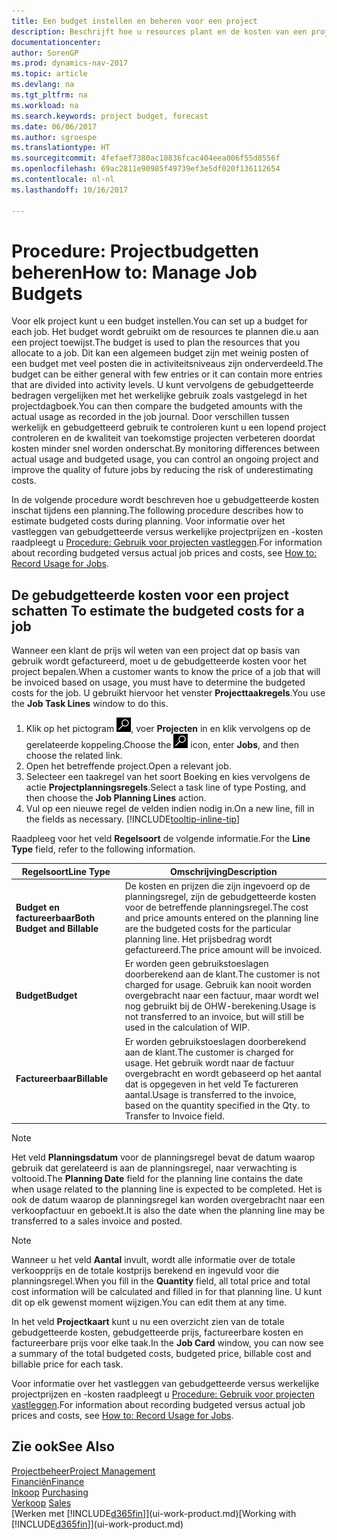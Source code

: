 ```yaml
---
title: Een budget instellen en beheren voor een project
description: Beschrijft hoe u resources plant en de kosten van een project voorspelt en beheert door een budget voor elk project in te stellen.
documentationcenter: 
author: SorenGP
ms.prod: dynamics-nav-2017
ms.topic: article
ms.devlang: na
ms.tgt_pltfrm: na
ms.workload: na
ms.search.keywords: project budget, forecast
ms.date: 06/06/2017
ms.author: sgroespe
ms.translationtype: HT
ms.sourcegitcommit: 4fefaef7380ac10836fcac404eea006f55d8556f
ms.openlocfilehash: 69ac2811e90985f49739ef3e5df020f136112654
ms.contentlocale: nl-nl
ms.lasthandoff: 10/16/2017

---
```

# <a name="how-to-manage-job-budgets"></a><span data-ttu-id="8ecc0-103">Procedure: Projectbudgetten beheren</span><span class="sxs-lookup"><span data-stu-id="8ecc0-103">How to: Manage Job Budgets</span></span>
<span data-ttu-id="8ecc0-104">Voor elk project kunt u een budget instellen.</span><span class="sxs-lookup"><span data-stu-id="8ecc0-104">You can set up a budget for each job.</span></span> <span data-ttu-id="8ecc0-105">Het budget wordt gebruikt om de resources te plannen die.u aan een project toewijst.</span><span class="sxs-lookup"><span data-stu-id="8ecc0-105">The budget is used to plan the resources that you allocate to a job.</span></span> <span data-ttu-id="8ecc0-106">Dit kan een algemeen budget zijn met weinig posten of een budget met veel posten die in activiteitsniveaus zijn onderverdeeld.</span><span class="sxs-lookup"><span data-stu-id="8ecc0-106">The budget can be either general with few entries or it can contain more entries that are divided into activity levels.</span></span> <span data-ttu-id="8ecc0-107">U kunt vervolgens de gebudgetteerde bedragen vergelijken met het werkelijke gebruik zoals vastgelegd in het projectdagboek.</span><span class="sxs-lookup"><span data-stu-id="8ecc0-107">You can then compare the budgeted amounts with the actual usage as recorded in the job journal.</span></span> <span data-ttu-id="8ecc0-108">Door verschillen tussen werkelijk en gebudgetteerd gebruik te controleren kunt u een lopend project controleren en de kwaliteit van toekomstige projecten verbeteren doordat kosten minder snel worden onderschat.</span><span class="sxs-lookup"><span data-stu-id="8ecc0-108">By monitoring differences between actual usage and budgeted usage, you can control an ongoing project and improve the quality of future jobs by reducing the risk of underestimating costs.</span></span>

<span data-ttu-id="8ecc0-109">In de volgende procedure wordt beschreven hoe u gebudgetteerde kosten inschat tijdens een planning.</span><span class="sxs-lookup"><span data-stu-id="8ecc0-109">The following procedure describes how to estimate budgeted costs during planning.</span></span> <span data-ttu-id="8ecc0-110">Voor informatie over het vastleggen van gebudgetteerde versus werkelijke projectprijzen en -kosten raadpleegt u [Procedure: Gebruik voor projecten vastleggen](projects-how-record-job-usage.md).</span><span class="sxs-lookup"><span data-stu-id="8ecc0-110">For information about recording budgeted versus actual job prices and costs, see [How to: Record Usage for Jobs](projects-how-record-job-usage.md).</span></span>  

## <span data-ttu-id="8ecc0-111"><a name="JobBudgetCosts"></a> De gebudgetteerde kosten voor een project schatten</span><span class="sxs-lookup"><span data-stu-id="8ecc0-111"><a name="JobBudgetCosts"></a> To estimate the budgeted costs for a job</span></span>
<span data-ttu-id="8ecc0-112">Wanneer een klant de prijs wil weten van een project dat op basis van gebruik wordt gefactureerd, moet u de gebudgetteerde kosten voor het project bepalen.</span><span class="sxs-lookup"><span data-stu-id="8ecc0-112">When a customer wants to know the price of a job that will be invoiced based on usage, you must have to determine the budgeted costs for the job.</span></span> <span data-ttu-id="8ecc0-113">U gebruikt hiervoor het venster **Projecttaakregels**.</span><span class="sxs-lookup"><span data-stu-id="8ecc0-113">You use the **Job Task Lines** window to do this.</span></span>

1. <span data-ttu-id="8ecc0-114">Klik op het pictogram ![Zoeken naar pagina of rapport](media/ui-search/search_small.png "pictogram Zoeken naar pagina of rapport"), voer **Projecten** in en klik vervolgens op de gerelateerde koppeling.</span><span class="sxs-lookup"><span data-stu-id="8ecc0-114">Choose the ![Search for Page or Report](media/ui-search/search_small.png "Search for Page or Report icon") icon, enter **Jobs**, and then choose the related link.</span></span>  
2. <span data-ttu-id="8ecc0-115">Open het betreffende project.</span><span class="sxs-lookup"><span data-stu-id="8ecc0-115">Open a relevant job.</span></span>
3. <span data-ttu-id="8ecc0-116">Selecteer een taakregel van het soort Boeking en kies vervolgens de actie **Projectplanningsregels**.</span><span class="sxs-lookup"><span data-stu-id="8ecc0-116">Select a task line of type Posting, and then choose the **Job Planning Lines** action.</span></span>
4. <span data-ttu-id="8ecc0-117">Vul op een nieuwe regel de velden indien nodig in.</span><span class="sxs-lookup"><span data-stu-id="8ecc0-117">On a new line, fill in the fields as necessary.</span></span> [!INCLUDE[tooltip-inline-tip](includes/tooltip-inline-tip_md.md)]   

<span data-ttu-id="8ecc0-118">Raadpleeg voor het veld **Regelsoort** de volgende informatie.</span><span class="sxs-lookup"><span data-stu-id="8ecc0-118">For the **Line Type** field, refer to the following information.</span></span>  

| <span data-ttu-id="8ecc0-119">Regelsoort</span><span class="sxs-lookup"><span data-stu-id="8ecc0-119">Line Type</span></span> | <span data-ttu-id="8ecc0-120">Omschrijving</span><span class="sxs-lookup"><span data-stu-id="8ecc0-120">Description</span></span> |
| --- | --- |
| <span data-ttu-id="8ecc0-121">**Budget en factureerbaar**</span><span class="sxs-lookup"><span data-stu-id="8ecc0-121">**Both Budget and Billable**</span></span> |<span data-ttu-id="8ecc0-122">De kosten en prijzen die zijn ingevoerd op de planningsregel, zijn de gebudgetteerde kosten voor de betreffende planningsregel.</span><span class="sxs-lookup"><span data-stu-id="8ecc0-122">The cost and price amounts entered on the planning line are the budgeted costs for the particular planning line.</span></span> <span data-ttu-id="8ecc0-123">Het prijsbedrag wordt gefactureerd.</span><span class="sxs-lookup"><span data-stu-id="8ecc0-123">The price amount will be invoiced.</span></span> |
| <span data-ttu-id="8ecc0-124">**Budget**</span><span class="sxs-lookup"><span data-stu-id="8ecc0-124">**Budget**</span></span> |<span data-ttu-id="8ecc0-125">Er worden geen gebruikstoeslagen doorberekend aan de klant.</span><span class="sxs-lookup"><span data-stu-id="8ecc0-125">The customer is not charged for usage.</span></span> <span data-ttu-id="8ecc0-126">Gebruik kan nooit worden overgebracht naar een factuur, maar wordt wel nog gebruikt bij de OHW-berekening.</span><span class="sxs-lookup"><span data-stu-id="8ecc0-126">Usage is not transferred to an invoice, but will still be used in the calculation of WIP.</span></span> |
| <span data-ttu-id="8ecc0-127">**Factureerbaar**</span><span class="sxs-lookup"><span data-stu-id="8ecc0-127">**Billable**</span></span> |<span data-ttu-id="8ecc0-128">Er worden gebruikstoeslagen doorberekend aan de klant.</span><span class="sxs-lookup"><span data-stu-id="8ecc0-128">The customer is charged for usage.</span></span> <span data-ttu-id="8ecc0-129">Het gebruik wordt naar de factuur overgebracht en wordt gebaseerd op het aantal dat is opgegeven in het veld Te factureren aantal.</span><span class="sxs-lookup"><span data-stu-id="8ecc0-129">Usage is transferred to the invoice, based on the quantity specified in the Qty. to Transfer to Invoice field.</span></span> |

> [!NOTE]  
>   <span data-ttu-id="8ecc0-130">Het veld **Planningsdatum** voor de planningsregel bevat de datum waarop gebruik dat gerelateerd is aan de planningsregel, naar verwachting is voltooid.</span><span class="sxs-lookup"><span data-stu-id="8ecc0-130">The **Planning Date** field for the planning line contains the date when usage related to the planning line is expected to be completed.</span></span> <span data-ttu-id="8ecc0-131">Het is ook de datum waarop de planningsregel kan worden overgebracht naar een verkoopfactuur en geboekt.</span><span class="sxs-lookup"><span data-stu-id="8ecc0-131">It is also the date when the planning line may be transferred to a sales invoice and posted.</span></span>  

> [!NOTE]  
>   <span data-ttu-id="8ecc0-132">Wanneer u het veld **Aantal** invult, wordt alle informatie over de totale verkoopprijs en de totale kostprijs berekend en ingevuld voor die planningsregel.</span><span class="sxs-lookup"><span data-stu-id="8ecc0-132">When you fill in the **Quantity** field, all total price and total cost information will be calculated and filled in for that planning line.</span></span> <span data-ttu-id="8ecc0-133">U kunt dit op elk gewenst moment wijzigen.</span><span class="sxs-lookup"><span data-stu-id="8ecc0-133">You can edit them at any time.</span></span>

<span data-ttu-id="8ecc0-134">In het veld **Projectkaart** kunt u nu een overzicht zien van de totale gebudgetteerde kosten, gebudgetteerde prijs, factureerbare kosten en factureerbare prijs voor elke taak.</span><span class="sxs-lookup"><span data-stu-id="8ecc0-134">In the **Job Card** window, you can now see a summary of the total budgeted costs, budgeted price, billable cost and billable price for each task.</span></span>

<span data-ttu-id="8ecc0-135">Voor informatie over het vastleggen van gebudgetteerde versus werkelijke projectprijzen en -kosten raadpleegt u [Procedure: Gebruik voor projecten vastleggen](projects-how-record-job-usage.md).</span><span class="sxs-lookup"><span data-stu-id="8ecc0-135">For information about recording budgeted versus actual job prices and costs, see [How to: Record Usage for Jobs](projects-how-record-job-usage.md).</span></span>

## <a name="see-also"></a><span data-ttu-id="8ecc0-136">Zie ook</span><span class="sxs-lookup"><span data-stu-id="8ecc0-136">See Also</span></span>
[<span data-ttu-id="8ecc0-137">Projectbeheer</span><span class="sxs-lookup"><span data-stu-id="8ecc0-137">Project Management</span></span>](projects-manage-projects.md)  
[<span data-ttu-id="8ecc0-138">Financiën</span><span class="sxs-lookup"><span data-stu-id="8ecc0-138">Finance</span></span>](finance.md)  
<span data-ttu-id="8ecc0-139">[Inkoop](purchasing-manage-purchasing.md)       </span><span class="sxs-lookup"><span data-stu-id="8ecc0-139">[Purchasing](purchasing-manage-purchasing.md)       </span></span>  
<span data-ttu-id="8ecc0-140">[Verkoop](sales-manage-sales.md)    </span><span class="sxs-lookup"><span data-stu-id="8ecc0-140">[Sales](sales-manage-sales.md)    </span></span>  
<span data-ttu-id="8ecc0-141">[Werken met [!INCLUDE[d365fin](includes/d365fin_md.md)]](ui-work-product.md)</span><span class="sxs-lookup"><span data-stu-id="8ecc0-141">[Working with [!INCLUDE[d365fin](includes/d365fin_md.md)]](ui-work-product.md)</span></span>  

